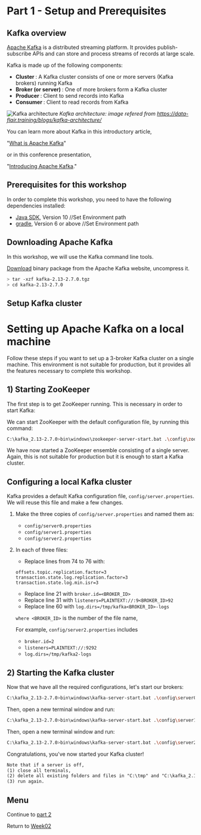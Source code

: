 # Part 1 - Setup and Prerequisites

## Kafka overview

[Apache Kafka](https://kafka.apache.org) is a distributed streaming platform. It provides publish-subscribe APIs and can store and process streams of records at large scale.

Kafka is made up of the following components:
- <b> Cluster </b> : A Kafka cluster consists of one or more servers (Kafka brokers) running Kafka
- <b> Broker (or server) </b> : One of more brokers form a Kafka cluster
- <b> Producer </b> : Client to send records into Kafka
- <b> Consumer </b> : Client to read records from Kafka

![Kafka architecture](https://user-images.githubusercontent.com/69342162/128960348-ca77f81b-a858-4107-b5c8-a76239932b92.png)
*Kafka architecture: image refered from https://data-flair.training/blogs/kafka-architecture/*

You can learn more about Kafka in this introductory article,

"[What is Apache Kafka](https://developer.ibm.com/articles/an-introduction-to-apache-kafka/)" 

or in this conference presentation, 

"[Introducing Apache Kafka](https://developer.ibm.com/videos/an-introduction-to-apache-kafka/)."

## Prerequisites for this workshop

In order to complete this workshop, you need to have the following dependencies installed:

- [Java SDK](https://jdk.java.net/java-se-ri/10), Version 10 //Set Environment path
- [gradle](https://gradle.org/install/), Version 6 or above  //Set Environment path

## Downloading Apache Kafka

In this workshop, we will use the Kafka command line tools.

[Download](https://downloads.apache.org/kafka/2.7.0/kafka_2.13-2.7.0.tgz) binary package from the Apache Kafka website, uncompress it.

```sh
> tar -xzf kafka-2.13-2.7.0.tgz
> cd kafka-2.13-2.7.0
```

## Setup Kafka cluster
# Setting up Apache Kafka on a local machine

Follow these steps if you want to set up a 3-broker Kafka cluster on a single machine. This environment is not suitable for production, but it provides all the features necessary to complete this workshop.

## 1) Starting ZooKeeper

The first step is to get ZooKeeper running. This is necessary in order to start Kafka:

We can start ZooKeeper with the default configuration file, by running this command:

```sh
C:\kafka_2.13-2.7.0>bin\windows\zookeeper-server-start.bat .\config\zookeeper.properties
```

We have now started a ZooKeeper ensemble consisting of a single server. Again, this is not suitable for production but it is enough to start a Kafka cluster.

## Configuring a local Kafka cluster

Kafka provides a default Kafka configuration file, `config/server.properties`. We will reuse this file and make a few changes.

1. Make the three copies of `config/server.properties` and named them as:
    - `config/server0.properties`
    - `config/server1.properties`
    - `config/server2.properties`

2. In each of three files:
    - Replace lines from 74 to 76 with:

    ```properties
    offsets.topic.replication.factor=3
    transaction.state.log.replication.factor=3
    transaction.state.log.min.isr=3
    ```
    - Replace line 21 with `broker.id=<BROKER_ID>`
    - Replace line 31 with `listeners=PLAINTEXT://:9<BROKER_ID>92`
    - Replace line 60 with `log.dirs=/tmp/kafka<BROKER_ID>-logs`
     
    `where <BROKER_ID>` is the number of the file name, 
     
    For example, `config/server2.properties` includes
    - `broker.id=2`
    - `listeners=PLAINTEXT://:9292`
    - `log.dirs=/tmp/kafka2-logs`  

## 2) Starting the Kafka cluster

Now that we have all the required configurations, let's start our brokers:

```sh
C:\kafka_2.13-2.7.0>bin\windows\kafka-server-start.bat .\config\server0.properties
```

Then, open a new terminal window and run:

```sh
C:\kafka_2.13-2.7.0>bin\windows\kafka-server-start.bat .\config\server1.properties
```

Then, open a new terminal window and run:
```sh
C:\kafka_2.13-2.7.0>bin\windows\kafka-server-start.bat .\config\server2.properties
```

Congratulations, you've now started your Kafka cluster!

```html
Note that if a server is off,
(1) close all terminals,
(2) delete all existing folders and files in "C:\tmp" and "C:\kafka_2.13-2.7.0\logs", and 
(3) run again.
```

## Menu
Continue to [part 2](../part2/README.md)

Return to [Week02](../README.md)




